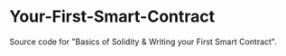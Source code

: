# Your-First-Smart-Contract
Source code for "Basics of Solidity &amp; Writing your First Smart Contract".
